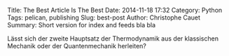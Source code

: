 Title: The Best Article Is The Best
Date: 2014-11-18 17:32
Category: Python
Tags: pelican, publishing
Slug: best-post
Author: Christophe Cauet
Summary: Short version for index and feeds bla bla

 Lässt sich der zweite Hauptsatz der Thermodynamik aus der klassischen Mechanik
 oder der Quantenmechanik herleiten?
